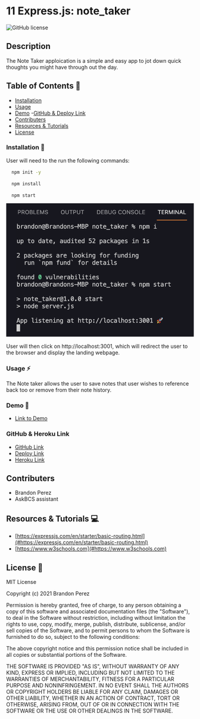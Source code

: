 # 11 Express.js: note_taker

![GitHub license](https://img.shields.io/badge/license-MIT-ff69b4.svg)

## Description
The Note Taker apploication is a simple and easy app to jot down quick thoughts you might have through out the day.


## Table of Contents 🔎
- [Installation](#installation)
- [Usage](#usage)
- [Demo](#demo)
 -[GitHub & Deploy Link](#githubdeploylink)
- [Contributers](#contributers)
- [Resources & Tutorials](#resources&tutorials)
- [License](#license)

### Installation  💾
User will need to the run the following commands: 

```bash
  npm init -y 
``` 
```bash
  npm install 
``` 
```bash
  npm start
```

<img width="1018" alt="Screen Shot" src="https://github.com/bperez05/note_taker/blob/d05de6cdc553db9e94492ab1248707c72d56aae1/noteTaker_sc.png">

User will then click on http://localhost:3001, which will redirect the user to the browser and display the landing webpage.


### Usage ⚡
The Note taker allows the user to  save notes that user wishes to reference back too or remove from their note history. 

### Demo 🎥

* [Link to Demo]()

### GitHub & Heroku Link

* [GitHub Link](https://github.com/bperez05/note_taker.git)
* [Deploy Link]()
* [Heroku Link]()

## Contributers
* Brandon Perez
* AskBCS assistant


## Resources & Tutorials  💻

* [https://expressjs.com/en/starter/basic-routing.html](#https://expressjs.com/en/starter/basic-routing.html)
* [https://www.w3schools.com](#https://www.w3schools.com)


## License 📍
MIT License

Copyright (c) 2021 Brandon Perez

Permission is hereby granted, free of charge, to any person obtaining a copy
of this software and associated documentation files (the "Software"), to deal
in the Software without restriction, including without limitation the rights
to use, copy, modify, merge, publish, distribute, sublicense, and/or sell
copies of the Software, and to permit persons to whom the Software is
furnished to do so, subject to the following conditions:

The above copyright notice and this permission notice shall be included in all
copies or substantial portions of the Software.

THE SOFTWARE IS PROVIDED "AS IS", WITHOUT WARRANTY OF ANY KIND, EXPRESS OR
IMPLIED, INCLUDING BUT NOT LIMITED TO THE WARRANTIES OF MERCHANTABILITY,
FITNESS FOR A PARTICULAR PURPOSE AND NONINFRINGEMENT. IN NO EVENT SHALL THE
AUTHORS OR COPYRIGHT HOLDERS BE LIABLE FOR ANY CLAIM, DAMAGES OR OTHER
LIABILITY, WHETHER IN AN ACTION OF CONTRACT, TORT OR OTHERWISE, ARISING FROM,
OUT OF OR IN CONNECTION WITH THE SOFTWARE OR THE USE OR OTHER DEALINGS IN THE
SOFTWARE.
